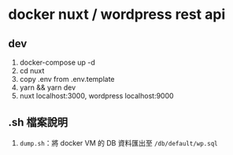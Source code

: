 # docker nuxt / wordpress rest api

## dev
1. docker-compose up -d
2. cd nuxt
3. copy .env from .env.template
4. yarn && yarn dev
5. nuxt localhost:3000, wordpress localhost:9000

## .sh 檔案說明
1. `dump.sh`：將 docker VM 的 DB 資料匯出至 `/db/default/wp.sql`



